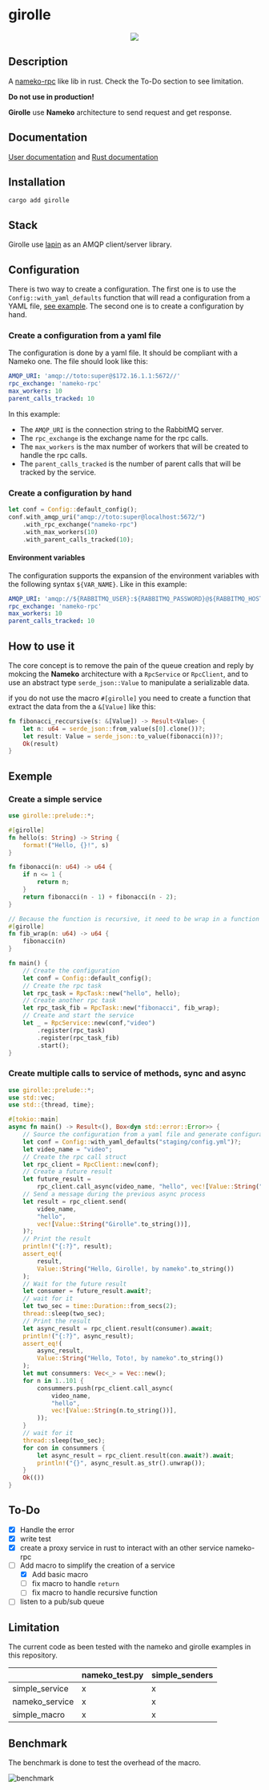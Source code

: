 # girolle


<div align="center">
<img src="girolle.png"></img>
</div>

## Description

A [nameko-rpc](https://github.com/nameko/nameko) like lib in rust. Check the To-Do
section to see limitation.

**Do not use in production!**

**Girolle** use **Nameko** architecture to send request and get response.

## Documentation

[User documentation](https://doubleailes.github.io/girolle/) and [Rust documentation](https://crates.io/crates/girolle)

## Installation

`cargo add girolle`

## Stack

Girolle use [lapin](https://github.com/amqp-rs/lapin) as an AMQP client/server library.

## Configuration

There is two way to create a configuration. The first one is to use the `Config::with_yaml_defaults` function that will read a configuration from
a YAML file, [see example](https://github.com/doubleailes/girolle/blob/main/examples/config.yml). The second one is to create a configuration by hand.

### Create a configuration from a yaml file

The configuration is done by a yaml file. It should be compliant with a Nameko one.
The file should look like this:

```yaml
AMQP_URI: 'amqp://toto:super@$172.16.1.1:5672//'
rpc_exchange: 'nameko-rpc'
max_workers: 10
parent_calls_tracked: 10
```

In this example:
* The `AMQP_URI` is the connection string to the RabbitMQ server.
* The `rpc_exchange` is the exchange name for the rpc calls.
* The `max_workers` is the max number of workers that will be created to handle the rpc calls.
* The `parent_calls_tracked` is the number of parent calls that will be tracked by the service.

### Create a configuration by hand

```rust
let conf = Config::default_config();
conf.with_amqp_uri("amqp://toto:super@localhost:5672/")
    .with_rpc_exchange("nameko-rpc")
    .with_max_workers(10)
    .with_parent_calls_tracked(10);
```

#### Environment variables

The configuration supports the expansion of the environment variables with the
following syntax `${VAR_NAME}`. Like in this example:

```yaml
AMQP_URI: 'amqp://${RABBITMQ_USER}:${RABBITMQ_PASSWORD}@${RABBITMQ_HOST}:${RABBITMQ_PORT}/%2f'
rpc_exchange: 'nameko-rpc'
max_workers: 10
parent_calls_tracked: 10
```

## How to use it

The core concept is to remove the pain of the queue creation and reply by
mokcing the **Nameko** architecture with a `RpcService` or `RpcClient`, and to
use an abstract type `serde_json::Value` to manipulate a serializable data.

if you do not use the macro `#[girolle]` you need to create a function that
extract the data from the a `&[Value]` like this:

```rust
fn fibonacci_reccursive(s: &[Value]) -> Result<Value> {
    let n: u64 = serde_json::from_value(s[0].clone())?;
    let result: Value = serde_json::to_value(fibonacci(n))?;
    Ok(result)
}
```

## Exemple

### Create a simple service

```rust
use girolle::prelude::*;

#[girolle]
fn hello(s: String) -> String {
    format!("Hello, {}!", s)
}

fn fibonacci(n: u64) -> u64 {
    if n <= 1 {
        return n;
    }
    return fibonacci(n - 1) + fibonacci(n - 2);
}

// Because the function is recursive, it need to be wrap in a function
#[girolle]
fn fib_wrap(n: u64) -> u64 {
    fibonacci(n)
}

fn main() {
    // Create the configuration
    let conf = Config::default_config();
    // Create the rpc task
    let rpc_task = RpcTask::new("hello", hello);
    // Create another rpc task
    let rpc_task_fib = RpcTask::new("fibonacci", fib_wrap);
    // Create and start the service
    let _ = RpcService::new(conf,"video")
        .register(rpc_task)
        .register(rpc_task_fib)
        .start();
}
```

### Create multiple calls to service of methods, sync and async

```rust
use girolle::prelude::*;
use std::vec;
use std::{thread, time};

#[tokio::main]
async fn main() -> Result<(), Box<dyn std::error::Error>> {
    // Source the configuration from a yaml file and generate configuration
    let conf = Config::with_yaml_defaults("staging/config.yml")?;
    let video_name = "video";
    // Create the rpc call struct
    let rpc_client = RpcClient::new(conf);
    // Create a future result
    let future_result =
        rpc_client.call_async(video_name, "hello", vec![Value::String("Toto".to_string())]);
    // Send a message during the previous async process
    let result = rpc_client.send(
        video_name,
        "hello",
        vec![Value::String("Girolle".to_string())],
    )?;
    // Print the result
    println!("{:?}", result);
    assert_eq!(
        result,
        Value::String("Hello, Girolle!, by nameko".to_string())
    );
    // Wait for the future result
    let consumer = future_result.await?;
    // wait for it
    let two_sec = time::Duration::from_secs(2);
    thread::sleep(two_sec);
    // Print the result
    let async_result = rpc_client.result(consumer).await;
    println!("{:?}", async_result);
    assert_eq!(
        async_result,
        Value::String("Hello, Toto!, by nameko".to_string())
    );
    let mut consummers: Vec<_> = Vec::new();
    for n in 1..101 {
        consummers.push(rpc_client.call_async(
            video_name,
            "hello",
            vec![Value::String(n.to_string())],
        ));
    }
    // wait for it
    thread::sleep(two_sec);
    for con in consummers {
        let async_result = rpc_client.result(con.await?).await;
        println!("{}", async_result.as_str().unwrap());
    }
    Ok(())
}
```

## To-Do

- [x] Handle the error
- [x] write test
- [x] create a proxy service in rust to interact with an other service
nameko-rpc
- [ ] Add macro to simplify the creation of a service
  - [x] Add basic macro
  - [ ] fix macro to handle `return`
  - [ ] fix macro to handle recursive function
- [ ] listen to a pub/sub queue

## Limitation

The current code as been tested with the nameko and girolle examples in this
repository.

|                 | nameko_test.py  | simple_senders    |
|-----------------|-----------------|-------------------|
| simple_service  |       x         |         x         |
| nameko_service  |       x         |         x         |
| simple_macro    |       x         |         x         |

## Benchmark

The benchmark is done to test the overhead of the macro.

![benchmark](./girolle/benches/lines.svg)
